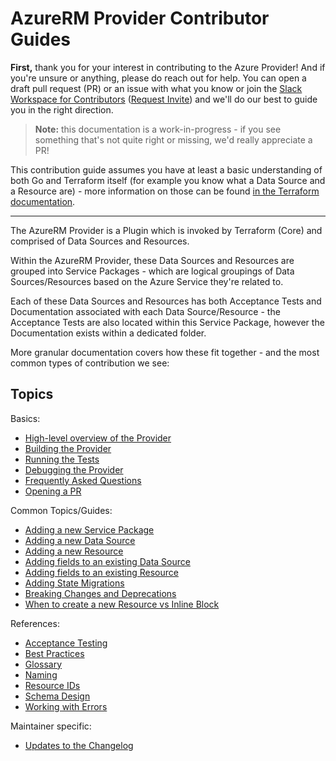 # AzureRM Provider Contributor Guides

**First,** thank you for your interest in contributing to the Azure Provider! And if you're unsure or anything, please do reach out for help. You can open a draft pull request (PR) or an issue with what you know or join the [Slack Workspace for Contributors](https://terraform-azure.slack.com) ([Request Invite](https://join.slack.com/t/terraform-azure/shared_invite/enQtNDMzNjQ5NzcxMDc3LWNiY2ZhNThhNDgzNmY0MTM0N2MwZjE4ZGU0MjcxYjUyMzRmN2E5NjZhZmQ0ZTA1OTExMGNjYzA4ZDkwZDYxNDE)) and we'll do our best to guide you in the right direction.

> **Note:** this documentation is a work-in-progress - if you see something that's not quite right or missing, we'd really appreciate a PR!

This contribution guide assumes you have at least a basic understanding of both Go and Terraform itself (for example you know what a Data Source and a Resource are) - more information on those can be found [in the Terraform documentation](https://www.terraform.io/docs/language/index.html).

---

The AzureRM Provider is a Plugin which is invoked by Terraform (Core) and comprised of Data Sources and Resources.

Within the AzureRM Provider, these Data Sources and Resources are grouped into Service Packages - which are logical groupings of Data Sources/Resources based on the Azure Service they're related to.

Each of these Data Sources and Resources has both Acceptance Tests and Documentation associated with each Data Source/Resource - the Acceptance Tests are also located within this Service Package, however the Documentation exists within a dedicated folder.

More granular documentation covers how these fit together - and the most common types of contribution we see:

## Topics

Basics:

* [High-level overview of the Provider](topics/high-level-overview.md)
* [Building the Provider](topics/building-the-provider.md)
* [Running the Tests](topics/running-the-tests.md)
* [Debugging the Provider](topics/debugging-the-provider.md)
* [Frequently Asked Questions](topics/frequently-asked-questions.md)
* [Opening a PR](topics/guide-opening-a-pr.md)

Common Topics/Guides:

* [Adding a new Service Package](topics/guide-new-service-package.md)
* [Adding a new Data Source](topics/guide-new-data-source.md)
* [Adding a new Resource](topics/guide-new-resource.md)
* [Adding fields to an existing Data Source](topics/guide-new-fields-to-data-source.md)
* [Adding fields to an existing Resource](topics/guide-new-fields-to-resource.md)
* [Adding State Migrations](topics/guide-state-migrations.md)
* [Breaking Changes and Deprecations](topics/guide-breaking-changes.md)
* [When to create a new Resource vs Inline Block](topics/guide-new-resource-vs-inline.md)

References:

* [Acceptance Testing](topics/reference-acceptance-testing.md)
* [Best Practices](topics/best-practices.md)
* [Glossary](topics/reference-glossary.md)
* [Naming](topics/reference-naming.md)
* [Resource IDs](topics/guide-resource-ids.md)
* [Schema Design](topics/schema-design-considerations.md)
* [Working with Errors](topics/reference-errors.md)


Maintainer specific:

* [Updates to the Changelog](topics/maintainer-changelog.md)
